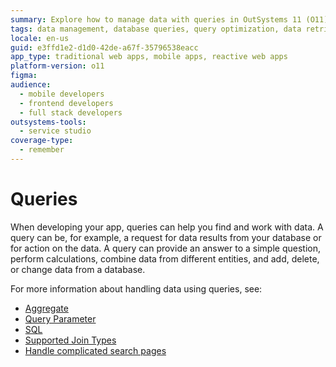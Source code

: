 ```yaml
---
summary: Explore how to manage data with queries in OutSystems 11 (O11), covering data retrieval, manipulation, and complex searches.
tags: data management, database queries, query optimization, data retrieval, entity relationships
locale: en-us
guid: e3ffd1e2-d1d0-42de-a67f-35796538eacc
app_type: traditional web apps, mobile apps, reactive web apps
platform-version: o11
figma:
audience:
  - mobile developers
  - frontend developers
  - full stack developers
outsystems-tools:
  - service studio
coverage-type:
  - remember
---
```


# Queries

When developing your app, queries can help you find and work with data. A query can be, for example, a request for data results from your database or for action on the data. A query can provide an answer to a simple question, perform calculations, combine data from different entities, and add, delete, or change data from a database.

For more information about handling data using queries, see:

* [Aggregate](../../../lang/auto/class-aggregate.md)
* [Query Parameter](../../../lang/auto/class-query-parameter.md)
* [SQL](../../../lang/auto/class-sql.md)
* [Supported Join Types](supported-join-types.md)
* [Handle complicated search pages](handle-complicated-search-pages.md)
